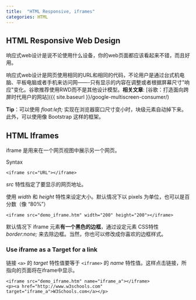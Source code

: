 ```yaml
---
title:  "HTML Responsive, iframes"
categories: HTML
---
```

## HTML Responsive Web Design

响应式web设计是说不论使用什么设备，你的web页面都应该看起来不错，而且好用。

响应式web设计是网页使用相同的URL和相同的代码，不论用户是通过台式机电脑、平板电脑或者手机来访问网——-只有显示的内容在调整或者根据屏幕尺寸"响应"变化。谷歌推荐使用RWD而不是其他设计模型。**相关文章**: [谷歌：打造面向跨屏时代用户的网站]({{ site.baseurl }}/google-multiscreen-consumer/)

**Tip**：可以使用 _float:left;_ 实现在浏览器窗口尺寸变小时，块级元素自动掉下来。此外，可以使用像 Bootstrap 这样的框架。

## HTML Iframes

iframe 是用来在一个网页视图中展示另一个网页。

<!--more-->

Syntax

    <iframe src="URL"></iframe>

_src_ 特性指定了要显示的网页地址。

使用 _width_ 和 _height_ 特性来设定大小。默认情况下以 pixels 为单位，也可以是百分数（像 “80%”）

    <iframe src="demo_iframe.htm" width="200" height="200"></iframe>

默认情况下 iframe 元素**有一个黑色的边框**，通过设定元素 CSS特性 _border:none;_ 来去除边框。当然，你也可以修改成你喜欢的边框样式。

### Use iframe as a Target for a link

链接 `<a>` 的 _target_ 特性值要等于 `<iframe>` 的 _name_ 特性值。这样点击链接，所指向的页面将在iframe中显示。

    <iframe src="demo_iframe.htm" name="iframe_a"></iframe>
    <p><a href="http://www.w3schools.com" target="iframe_a">W3Schools.com</a></p>
